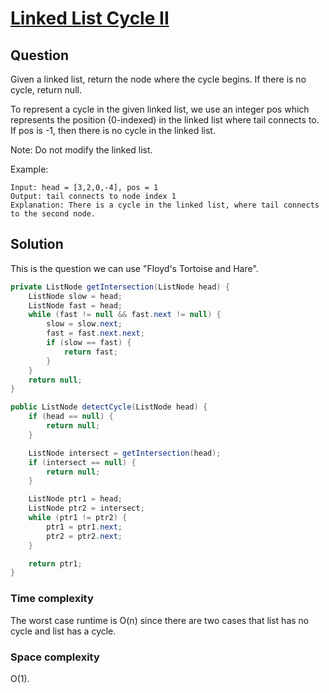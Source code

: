 # [Linked List Cycle II](https://leetcode.com/problems/linked-list-cycle-ii/)

## Question

Given a linked list, return the node where the cycle begins. If there is no cycle, return null.

To represent a cycle in the given linked list, we use an integer pos which represents the position (0-indexed) in the linked list where tail connects to. If pos is -1, then there is no cycle in the linked list.

Note: Do not modify the linked list.

Example: 
```text
Input: head = [3,2,0,-4], pos = 1
Output: tail connects to node index 1
Explanation: There is a cycle in the linked list, where tail connects to the second node.
```

## Solution 

This is the question we can use "Floyd's Tortoise and Hare".

```java
private ListNode getIntersection(ListNode head) {
    ListNode slow = head;
    ListNode fast = head;
    while (fast != null && fast.next != null) {
        slow = slow.next;
        fast = fast.next.next;
        if (slow == fast) {
            return fast;
        }
    }
    return null;
}

public ListNode detectCycle(ListNode head) {
    if (head == null) {
        return null;
    }

    ListNode intersect = getIntersection(head);
    if (intersect == null) {
        return null;
    }

    ListNode ptr1 = head;
    ListNode ptr2 = intersect;
    while (ptr1 != ptr2) {
        ptr1 = ptr1.next;
        ptr2 = ptr2.next;
    }

    return ptr1;
}
```

### Time complexity 

The worst case runtime is O(n) since there are two cases that list has no cycle and list has a cycle.

### Space complexity

O(1).
